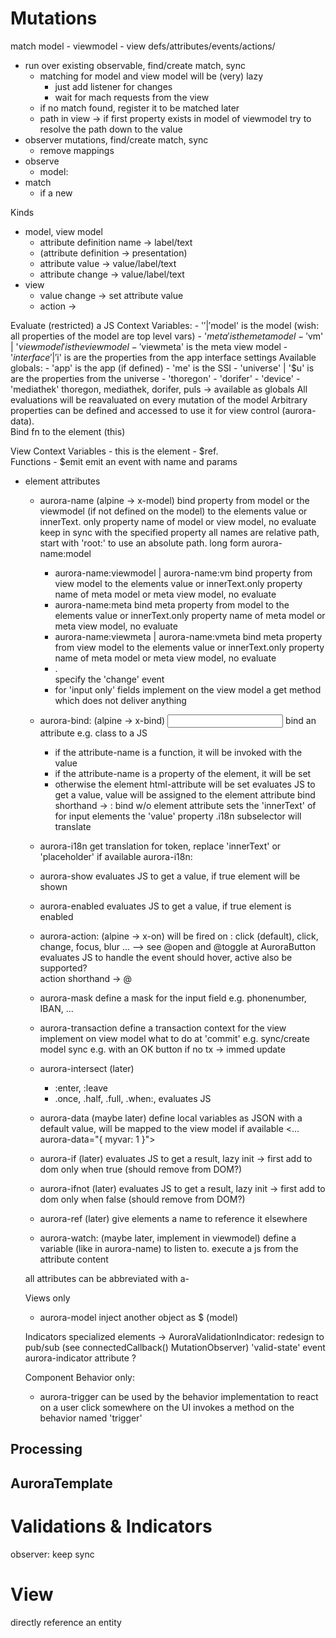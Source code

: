 Mutations
=========

match model - viewmodel - view  defs/attributes/events/actions/

- run over existing observable, find/create match, sync
    - matching for model and view model will be (very) lazy
        - just add listener for changes
        - wait for mach requests from the view 
    - if no match found, register it to be matched later
    - path in view -> if first property exists in model of viewmodel try to resolve the path down to the value
- observer mutations, find/create match, sync
    - remove mappings
- observe 
    - model: 
- match
    - if a new 

Kinds
- model, view model
    - attribute definition name -> label/text
    - (attribute definition  -> presentation)
    - attribute value -> value/label/text
    - attribute change -> value/label/text
- view
    - value change -> set attribute value
    - action -> 


Evaluate (restricted) a JS
Context Variables:
    - '$' | '$model' is the model  (wish: all properties of the model are top level vars) 
    - '$meta' is the meta model
    - '$vm' | '$viewmodel' is the view model
    - '$viewmeta' is the meta view model
    - '$interface' | '$i' is are the properties from the app interface settings
Available globals:
    - 'app' is the app (if defined)
    - 'me' is the SSI
    - 'universe' | '$u' is are the properties from the universe
    - 'thoregon'
    - 'dorifer'
    - 'device'
    - 'mediathek'
    thoregon, mediathek, dorifer, puls -> available as globals
All evaluations will be reavaluated on every mutation of the model 
Arbitrary properties can be defined and accessed to use it for view control (aurora-data).  
Bind fn to the element (this)

View Context Variables
    - this is the element
    - $ref.<name>   
    Functions
    - $emit  emit an event with name and params   

- element attributes
    - aurora-name       (alpine -> x-model)
        bind property from model or the viewmodel (if not defined on the model) to the elements value or innerText. only property name of model or view model, no evaluate
        keep in sync with the specified property
        all names are relative path, start with 'root:' to use an absolute path. 
        long form aurora-name:model 
        - aurora-name:viewmodel | aurora-name:vm
            bind property from view model to the elements value or innerText.only property name of meta model or meta view model, no evaluate
        - aurora-name:meta
            bind meta property from model to the elements value or innerText.only property name of meta model or meta view model, no evaluate
        - aurora-name:viewmeta | aurora-name:vmeta
            bind meta property from view model to the elements value or innerText.only property name of meta model or meta view model, no evaluate
        - .<eventname>  
            specify the 'change' event  
        - for 'input only' fields implement on the view model a get method which does not deliver anything  
    - aurora-bind:<attribute-name>    (alpine -> x-bind)
        <input aurora-bind:placeholder="$.extratext">
        bind an attribute e.g. class to a JS 
        - if the attribute-name is a function, it will be invoked with the value
        - if the attribute-name is a property of the element, it will be set
        - otherwise the element html-attribute will be set
        evaluates JS to get a value, value will be assigned to the element attribute
        bind shorthand -> :<attribute-name>
        bind w/o element attribute sets the 'innerText' of for input elements the 'value' property
        .i18n  subselector will translate
    - aurora-i18n
        get translation for token, replace 'innerText' or 'placeholder' if available
        aurora-i18n:<element-attribute>
    - aurora-show
        evaluates JS to get a value, if true element will be shown
    - aurora-enabled
        evaluates JS to get a value, if true element is enabled
    - aurora-action:<what>  (alpine -> x-on)
        will be fired on <what>: click (default), click, change, focus, blur ...
        --> see @open and @toggle at AuroraButton 
        evaluates JS to handle the event
        should hover, active also be supported?  
        action shorthand -> @<what>
    - aurora-mask
        define a mask for the input field e.g. phonenumber, IBAN, ...

    - aurora-transaction
        define a transaction context for the view
        implement on view model what to do at 'commit' e.g. sync/create model
        sync e.g. with an OK button
        if no tx -> immed update

    - aurora-intersect (later)
        - :enter, :leave 
        - .once, .half, .full, .when:<percentage>, 
        evaluates JS
    - aurora-data  (maybe later)
         define local variables as JSON with a default value, will be mapped to the view model if available
         <... aurora-data="{ myvar: 1 }">
    - aurora-if (later)
        evaluates JS to get a result, lazy init -> first add to dom only when true  (should remove from DOM?)
    - aurora-ifnot (later)
        evaluates JS to get a result, lazy init -> first add to dom only when false (should remove from DOM?)
    - aurora-ref (later)
        give elements a name to reference it elsewhere
    - aurora-watch:<name> (maybe later, implement in viewmodel)
        define a variable (like in aurora-name) to listen to. 
        execute a js from the attribute content
        
    all attributes can be abbreviated with a-<attrname>

    Views only
    - aurora-model
        inject another object as $ (model)
    
    Indicators
        specialized elements ->  AuroraValidationIndicator: redesign to pub/sub (see connectedCallback() MutationObserver) 
        'valid-state' event
        aurora-indicator attribute ?
        
    Component Behavior only:
    - aurora-trigger <name>
        can be used by the behavior implementation to react on a user click somewhere on the UI
        invokes a method on the behavior named 'trigger<name>' 


## Processing




## AuroraTemplate   
    
Validations & Indicators
========================

observer: keep sync

View
====

directly reference an entity
